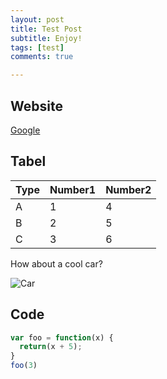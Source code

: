 ```yaml
---
layout: post
title: Test Post
subtitle: Enjoy!
tags: [test]
comments: true

---
```


## Website

[Google](https://www.google.com/?&bih=933&biw=1680&hl=en)

## Tabel

| Type | Number1 | Number2 |
| :--- | :------ | :------ |
| A    | 1       | 4       |
| B    | 2       | 5       |
| C    | 3       | 6       |

How about a cool car?

![Car](https://hips.hearstapps.com/hmg-prod/images/2024-lamborghini-revuelto-127-641a1d518802b.jpg?crop=0.769xw:0.770xh;0.104xw,0.106xh&resize=1200:*)

## Code

```javascript
var foo = function(x) {
  return(x + 5);
}
foo(3)
```

